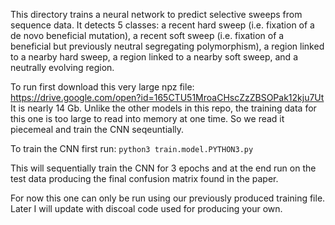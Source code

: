 This directory trains a neural network to predict selective sweeps from sequence data.  It detects 5 classes:  a recent hard sweep (i.e. fixation of a de novo beneficial mutation), a recent soft sweep (i.e. fixation of a beneficial but previously neutral segregating polymorphism), a region linked to a nearby hard sweep, a region linked to a nearby soft sweep, and a neutrally evolving region.

To run first download this very large npz file: https://drive.google.com/open?id=165CTU51MroaCHscZzZBSOPak12kju7Ut
It is nearly 14 Gb. Unlike the other models in this repo, the training data for this one is too large to read into memory at one time. So we read it piecemeal and train the CNN seqeuntially.

To train the CNN first run: `python3 train.model.PYTHON3.py`

This will sequentially train the CNN for 3 epochs and at the end run on the test data producing the final confusion matrix found in the paper.  

For now this one can only be run using our previously produced training file. Later I will update with discoal code used for producing your own.   
